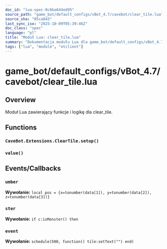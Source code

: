 ```yaml
---
doc_id: "lua-spec-0c6ba644ed95"
source_path: "game_bot/default_configs/vBot_4.7/cavebot/clear_tile.lua"
source_sha: "05ca843"
last_sync_iso: "2025-10-09T05:39:46Z"
doc_class: "spec"
language: "pl"
title: "Moduł Lua: clear_tile.lua"
summary: "Dokumentacja modułu Lua dla game_bot/default_configs/vBot_4.7/cavebot/clear_tile.lua"
tags: ["lua", "module", "otclient"]
---
```


# game_bot/default_configs/vBot_4.7/cavebot/clear_tile.lua

## Overview

Moduł Lua zawierający funkcje i logikę dla clear_tile.

## Functions

### `CaveBot.Extensions.ClearTile.setup()`

### `value()`

## Events/Callbacks

### `umber`

**Wywołanie:** `local pos = {x=tonumber(data[1]), y=tonumber(data[2]), z=tonumber(data[3])}`

### `ster`

**Wywołanie:** `if c:isMonster() then`

### `event`

**Wywołanie:** `schedule(500, function() tile:setText("") end)`
